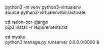 python3 -m venv python3-virtualenv  
source python3-virtualenv/bin/activate

cd ration-ocr-django  
pip3 install -r requirements.txt

cd mysite  
python3 manage.py runserver 0.0.0.0:8000 &